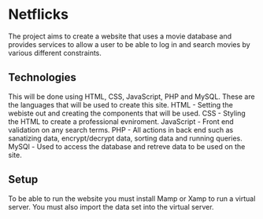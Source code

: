 # Netflicks

The project aims to create a website that uses a movie database and provides services to allow a user to be able to log in and search movies by various different constraints. 

## Technologies 
This will be done using HTML, CSS, JavaScript, PHP and MySQL. These are the languages that will be used to create this site. 
HTML - Setting the webiste out and creating the components that will be used. 
CSS - Styling the HTML to create a professional evniroment. 
JavaScript - Front end validation on any search terms. 
PHP - All actions in back end such as sanatizing data, encrypt/decrypt data, sorting data and running queries.
MySQl - Used to access the database and retreve data to be used on the site.

## Setup
To be able to run the website you must install Mamp or Xamp to run a virtual server. You must also import the data set into the virtual server. 
